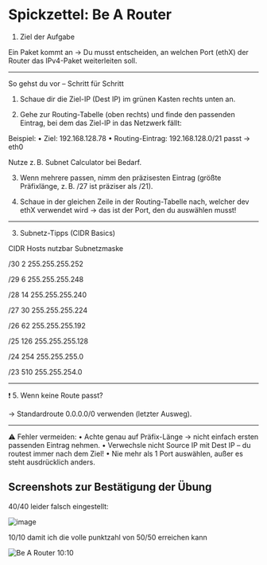 # Spickzettel: Be A Router

1. Ziel der Aufgabe

Ein Paket kommt an → Du musst entscheiden, an welchen Port (ethX) der Router das IPv4-Paket weiterleiten soll.

---

So gehst du vor – Schritt für Schritt

1. Schaue dir die Ziel-IP (Dest IP) im grünen Kasten rechts unten an.

2. Gehe zur Routing-Tabelle (oben rechts) und finde den passenden Eintrag, bei dem das Ziel-IP in das Netzwerk fällt:

Beispiel:
	•	Ziel: 192.168.128.78
	•	Routing-Eintrag: 192.168.128.0/21 passt → eth0

Nutze z. B. Subnet Calculator bei Bedarf.

3. Wenn mehrere passen, nimm den präzisesten Eintrag (größte Präfixlänge, z. B. /27 ist präziser als /21).

4. Schaue in der gleichen Zeile in der Routing-Tabelle nach, welcher dev ethX verwendet wird → das ist der Port, den du auswählen musst!

---

3. Subnetz-Tipps (CIDR Basics)

CIDR	Hosts nutzbar	Subnetzmaske

/30	2	255.255.255.252

/29	6	255.255.255.248

/28	14	255.255.255.240

/27	30	255.255.255.224

/26	62	255.255.255.192

/25	126	255.255.255.128

/24	254	255.255.255.0

/23	510	255.255.254.0

---

❗ 5. Wenn keine Route passt?

→ Standardroute 0.0.0.0/0 verwenden (letzter Ausweg).

---

⚠️ Fehler vermeiden:
	•	Achte genau auf Präfix-Länge → nicht einfach ersten passenden Eintrag nehmen.
	•	Verwechsle nicht Source IP mit Dest IP – du routest immer nach dem Ziel!
	•	Nie mehr als 1 Port auswählen, außer es steht ausdrücklich anders.

## Screenshots zur Bestätigung der Übung 

40/40 leider falsch eingestellt:

![image](https://github.com/user-attachments/assets/3d968ceb-48d3-4265-a892-9faa84a8476b)

10/10 damit ich die volle punktzahl von 50/50 erreichen kann

![Be A Router 10:10](https://github.com/user-attachments/assets/7987eb27-eb95-4d6e-a5bd-45fa6d349f0c)



